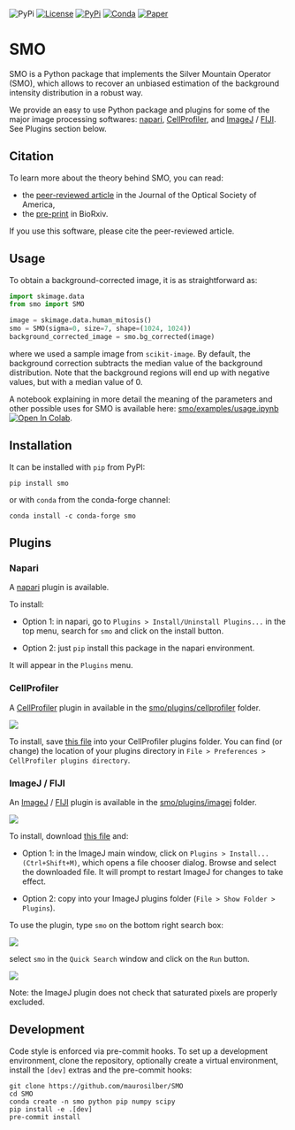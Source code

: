 ![PyPi](https://img.shields.io/pypi/pyversions/smo.svg)
[![License](https://img.shields.io/github/license/maurosilber/smo)](https://opensource.org/licenses/MIT)
[![PyPi](https://img.shields.io/pypi/v/smo.svg)](https://pypi.python.org/pypi/smo)
[![Conda](https://img.shields.io/conda/pn/conda-forge/smo)](https://anaconda.org/conda-forge/smo)
[![Paper](https://img.shields.io/badge/DOI-10.1364/JOSAA.477468-blue)](https://doi.org/10.1364/JOSAA.477468)

# SMO

SMO is a Python package that implements the Silver Mountain Operator (SMO), which allows to recover an unbiased estimation of the background intensity distribution in a robust way.

We provide an easy to use Python package and plugins for some of the major image processing softwares: [napari](https://napari.org), [CellProfiler](https://cellprofiler.org), and [ImageJ](https://imagej.net) / [FIJI](https://fiji.sc). See Plugins section below.

## Citation

To learn more about the theory behind SMO,
you can read:

- the [peer-reviewed article](https://doi.org/10.1364/JOSAA.477468) in the Journal of the Optical Society of America,
- the [pre-print](https://doi.org/10.1101/2021.11.09.467975) in BioRxiv.

If you use this software,
please cite the peer-reviewed article.

## Usage

To obtain a background-corrected image, it is as straightforward as:

```python
import skimage.data
from smo import SMO

image = skimage.data.human_mitosis()
smo = SMO(sigma=0, size=7, shape=(1024, 1024))
background_corrected_image = smo.bg_corrected(image)
```

where we used a sample image from `scikit-image`.
By default,
the background correction subtracts the median value of the background distribution.
Note that the background regions will end up with negative values,
but with a median value of 0.

A notebook explaining in more detail the meaning of the parameters and other possible uses for SMO is available here: [smo/examples/usage.ipynb](https://github.com/maurosilber/SMO/blob/main/smo/examples/usage.ipynb) [![Open In Colab](https://colab.research.google.com/assets/colab-badge.svg)](https://colab.research.google.com/github/maurosilber/SMO/blob/main/smo/examples/usage.ipynb).

## Installation

It can be installed with `pip` from PyPI:

```
pip install smo
```

or with `conda` from the conda-forge channel:

```
conda install -c conda-forge smo
```

## Plugins

### Napari

A [napari](https://napari.org) plugin is available.

To install:

- Option 1: in napari, go to `Plugins > Install/Uninstall Plugins...` in the top menu, search for `smo` and click on the install button.

- Option 2: just `pip` install this package in the napari environment.

It will appear in the `Plugins` menu.

### CellProfiler

A [CellProfiler](https://cellprofiler.org) plugin in available in the [smo/plugins/cellprofiler](smo/plugins/cellprofiler) folder.

![](images/CellProfiler_SMO.png)

To install, save [this file](https://raw.githubusercontent.com/maurosilber/SMO/main/smo/plugins/cellprofiler/smo.py) into your CellProfiler plugins folder. You can find (or change) the location of your plugins directory in `File > Preferences > CellProfiler plugins directory`.

### ImageJ / FIJI

An [ImageJ](https://imagej.net) / [FIJI](https://fiji.sc) plugin is available in the [smo/plugins/imagej](smo/plugins/imagej) folder.

![](images/ImageJ_SMO.png)

To install, download [this file](https://raw.githubusercontent.com/maurosilber/SMO/main/smo/plugins/imagej/smo.py) and:

- Option 1: in the ImageJ main window, click on `Plugins > Install... (Ctrl+Shift+M)`, which opens a file chooser dialog. Browse and select the downloaded file. It will prompt to restart ImageJ for changes to take effect.

- Option 2: copy into your ImageJ plugins folder (`File > Show Folder > Plugins`).

To use the plugin, type `smo` on the bottom right search box:

![](images/ImageJ_MainWindow.png)

select `smo` in the `Quick Search` window and click on the `Run` button.

![](images/ImageJ_QuickSearch.png)

Note: the ImageJ plugin does not check that saturated pixels are properly excluded.

## Development

Code style is enforced via pre-commit hooks. To set up a development environment, clone the repository, optionally create a virtual environment, install the `[dev]` extras and the pre-commit hooks:

```
git clone https://github.com/maurosilber/SMO
cd SMO
conda create -n smo python pip numpy scipy
pip install -e .[dev]
pre-commit install
```
